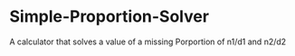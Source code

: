 # Simple-Proportion-Solver
A calculator that solves a value of a missing Porportion of n1/d1 and n2/d2
